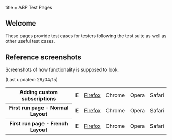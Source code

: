 title = ABP Test Pages

<section class="abp-container">
  <h2>Welcome</h2>
  <p>These pages provide test cases for testers following the test suite as well as other useful test cases.</p>

  <? include testsuite ?>
  <? include testcases ?>
</section>

<section class="abp-container">
  <h2>Reference screenshots</h2>
  <p>Screenshots of how functionality is supposed to look.</p>
  <p>(Last updated: 29/04/15)</p>
  <table>
  <tr>
    <th>Adding custom subscriptions</th>
    <td>IE</td>
    <td><a href="/images/screenshots/firefox/custom-subscription.jpg">Firefox</a></td>
    <td>Chrome</td><td>Opera</td>
    <td>Safari</td>
  </tr>
  <tr>
    <th>First run page - Normal Layout</th>
    <td>IE</td>
    <td><a href="/images/screenshots/firefox/firstrunpage-normal.jpg">Firefox</a></td>
    <td>Chrome</td><td>Opera</td>
    <td>Safari</td>
  </tr>
  <tr>
    <th>First run page - French Layout</th>
    <td>IE</td>
    <td><a href="/images/screenshots/firefox/firstrunpage-french.jpg">Firefox</a></td>
    <td>Chrome</td><td>Opera</td>
    <td>Safari</td>
  </tr>
  </table>
</section>
